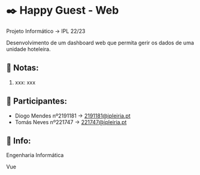# ✒️ Happy Guest - Web
Projeto Informático -> IPL 22/23

Desenvolvimento de um dashboard web que permita 
gerir os dados de uma unidade hoteleira.

## 📖 Notas:
1. xxx: xxx

## 🧑 Participantes:
* Diogo Mendes nº2191181 -> 2191181@ipleiria.pt
* Tomás Neves nº221747 -> 221747@ipleiria.pt

## 🔧 Info:
Engenharia Informática

Vue
